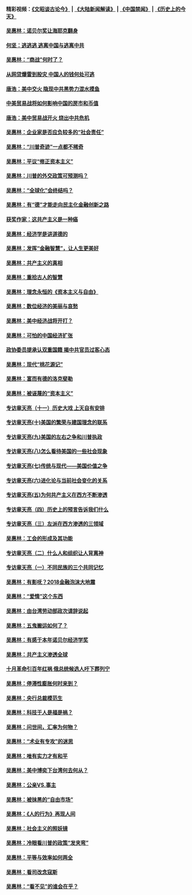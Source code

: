 #### 精彩视频：[《文昭谈古论今》](https://github.com/gfw-breaker/wenzhao/blob/master/README.md?t=01050030) | [《大陆新闻解读》](https://github.com/gfw-breaker/ntdtv-comedy/blob/master/README.md?t=01050030) | [《中国禁闻》](https://github.com/gfw-breaker/ntdtv-news/blob/master/README.md?t=01050030) | [《历史上的今天》](https://github.com/gfw-breaker/today-in-history/blob/master/README.md?t=01050030) 

#### [吴惠林：诺贝尔奖让海耶克翻身](../pages/nsc423/n10890049.md?t=01050030) 

#### [何坚：逃逃逃 逃离中国与逃离中共](../pages/nsc423/n10592891.md?t=01050030) 

#### [吴惠林：“商战”何时了？](../pages/nsc423/n10573558.md?t=01050030) 

#### [从网贷爆雷到股灾 中国人的钱何处可逃](../pages/nsc423/n10572800.md?t=01050030) 

#### [唐浩：美中交火 隐现中共黑势力混水摸鱼](../pages/nsc423/n10544040.md?t=01050030) 

#### [中美贸易战将如何影响中国的房市和币值](../pages/nsc423/n10543697.md?t=01050030) 

#### [唐浩：美中贸易战开火 烧出中共危机](../pages/nsc423/n10540126.md?t=01050030) 

#### [吴惠林：企业家是否应负较多的“社会责任”](../pages/nsc423/n10535022.md?t=01050030) 

#### [吴惠林：“川普奇迹”一点都不稀奇](../pages/nsc423/n10512808.md?t=01050030) 

#### [吴惠林：平议“修正资本主义”](../pages/nsc423/n10495724.md?t=01050030) 

#### [吴惠林：川普的外交政策可预测吗？](../pages/nsc423/n10462387.md?t=01050030) 

#### [吴惠林：“全球化”会终结吗？](../pages/nsc423/n10452838.md?t=01050030) 

#### [吴惠林：有“德”才能走向民主化金融创新之路](../pages/nsc423/n10432292.md?t=01050030) 

#### [获奖作家：这共产主义是一种癌](../pages/nsc423/n10431541.md?t=01050030) 

#### [吴惠林：经济学是讲道德的](../pages/nsc423/n10398014.md?t=01050030) 

#### [吴惠林：发挥“金融智慧”，让人生更美好](../pages/nsc423/n10375019.md?t=01050030) 

#### [吴惠林：共产主义的真相](../pages/nsc423/n10351394.md?t=01050030) 

#### [吴惠林：重拾古人的智慧](../pages/nsc423/n10337691.md?t=01050030) 

#### [吴惠林：理念永恒的《资本主义与自由》](../pages/nsc423/n10316274.md?t=01050030) 

#### [吴惠林：数位经济的美丽与哀愁](../pages/nsc423/n10292946.md?t=01050030) 

#### [吴惠林：美中经济战将开打？](../pages/nsc423/n10258825.md?t=01050030) 

#### [吴惠林：可怕的中国经济扩张](../pages/nsc423/n10219147.md?t=01050030) 

#### [政协委员提承认双重国籍 揭中共官员过客心态](../pages/nsc423/n10208809.md?t=01050030) 

#### [吴惠林：现代“桃花源记”](../pages/nsc423/n10185234.md?t=01050030) 

#### [吴惠林：富而有德的洛克斐勒](../pages/nsc423/n10142264.md?t=01050030) 

#### [吴惠林：被诬蔑的“资本主义”](../pages/nsc423/n10124816.md?t=01050030) 

#### [专访章天亮（十一）历史大戏 上天自有安排](../pages/nsc423/n10094905.md?t=01050030) 

#### [专访章天亮(十)美国的繁荣与建国理念的联系](../pages/nsc423/n10094899.md?t=01050030) 

#### [专访章天亮(九)美国的左右之争和川普执政](../pages/nsc423/n10094889.md?t=01050030) 

#### [专访章天亮(八)怎么看待美国的一些社会现象](../pages/nsc423/n10094857.md?t=01050030) 

#### [专访章天亮(七)传统与现代——美国价值之争](../pages/nsc423/n10093140.md?t=01050030) 

#### [专访章天亮(六)进化论与当前社会变化的关系](../pages/nsc423/n10092036.md?t=01050030) 

#### [专访章天亮(五)为何共产主义在西方不断渗透](../pages/nsc423/n10083620.md?t=01050030) 

#### [专访章天亮（四）历史上的预言告诉我们什么](../pages/nsc423/n10083606.md?t=01050030) 

#### [专访章天亮（三）左派在西方渗透的三领域](../pages/nsc423/n10081115.md?t=01050030) 

#### [吴惠林：工会的形成及其功能](../pages/nsc423/n10080633.md?t=01050030) 

#### [专访章天亮（二）什么人和组织让人背离神](../pages/nsc423/n10076637.md?t=01050030) 

#### [专访章天亮（一）不同民族的三个共同记忆](../pages/nsc423/n10074188.md?t=01050030) 

#### [吴惠林：有影呒？2018金融泡沫大地震](../pages/nsc423/n10040534.md?t=01050030) 

#### [吴惠林：“爱情”这个东西](../pages/nsc423/n10019423.md?t=01050030) 

#### [吴惠林：由台湾劳动部政次请辞说起](../pages/nsc423/n9979679.md?t=01050030) 

#### [吴惠林：五鬼搬运如何了？](../pages/nsc423/n9925338.md?t=01050030) 

#### [吴惠林：有感于本年诺贝尔经济学奖](../pages/nsc423/n9871883.md?t=01050030) 

#### [吴惠林：共产主义渗透全球](../pages/nsc423/n9812748.md?t=01050030) 

#### [十月革命引百年红祸 俄总统候选人吁下葬列宁](../pages/nsc423/n9810182.md?t=01050030) 

#### [吴惠林：停滞性膨胀何时来到？](../pages/nsc423/n9764136.md?t=01050030) 

#### [吴惠林：央行总裁模范生](../pages/nsc423/n9728134.md?t=01050030) 

#### [吴惠林：科技于人是福是祸？](../pages/nsc423/n9672982.md?t=01050030) 

#### [吴惠林：问世间，汇率为何物？](../pages/nsc423/n9621788.md?t=01050030) 

#### [吴惠林：“术业有专攻”的迷思](../pages/nsc423/n9580363.md?t=01050030) 

#### [吴惠林：唯有实力才有和平](../pages/nsc423/n9529599.md?t=01050030) 

#### [吴惠林：美中博奕下台湾何去何从？](../pages/nsc423/n9483598.md?t=01050030) 

#### [吴惠林：公亲VS.事主](../pages/nsc423/n9425637.md?t=01050030) 

#### [吴惠林：被抹黑的“自由市场”](../pages/nsc423/n9351545.md?t=01050030) 

#### [吴惠林：《人的行为》再现人间](../pages/nsc423/n9296339.md?t=01050030) 

#### [吴惠林：社会主义的照妖镜](../pages/nsc423/n9243460.md?t=01050030) 

#### [吴惠林：冷眼看川普的政策“发夹弯”](../pages/nsc423/n9120684.md?t=01050030) 

#### [吴惠林：平等与效率如何两全](../pages/nsc423/n9075430.md?t=01050030) 

#### [吴惠林：看司改念寇斯](../pages/nsc423/n9024915.md?t=01050030) 

#### [吴惠林：“看不见”的谁会在乎？](../pages/nsc423/n8977488.md?t=01050030) 

